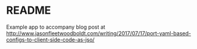 # README

Example app to accompany blog post at <a href="http://www.jasonfleetwoodboldt.com/writing/2017/07/17/port-yaml-based-configs-to-client-side-code-as-jso/">http://www.jasonfleetwoodboldt.com/writing/2017/07/17/port-yaml-based-configs-to-client-side-code-as-jso/</a>
